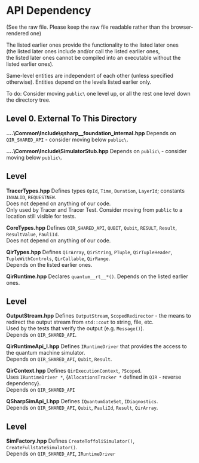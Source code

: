 # API Dependency

(See the raw file. Please keep the raw file readable rather than the browser-rendered one)

The listed earlier ones provide the functionality to the listed later ones  
(the listed later ones include and/or call the listed earlier ones,  
the listed later ones cannot be compiled into an executable without the listed earlier ones).  

Same-level entities are independent of each other (unless specified otherwise). Entities depend on the levels listed earlier only.  


To do: Consider moving `public\` one level up, or all the rest one level down the directory tree.  

## Level 0. External To This Directory
**..\..\Common\Include\qsharp__foundation_internal.hpp**
                        Depends on `QIR_SHARED_API` - consider moving below `public\`.

**..\..\Common\Include\SimulatorStub.hpp**
                        Depends on `public\` - consider moving below `public\`.


## Level
**TracerTypes.hpp**     Defines types `OpId`, `Time`, `Duration`, `LayerId`; constants `INVALID`, `REQUESTNEW`.  
                        Does not depend on anything of our code.  
                        Only used by Tracer and Tracer Test. Consider moving from `public` to a location still visible for tests.

**CoreTypes.hpp**       Defines `QIR_SHARED_API`, `QUBIT`, `Qubit`, `RESULT`, `Result`, `ResultValue`, `PauliId`.  
                        Does not depend on anything of our code.
                       
**QirTypes.hpp**        Defines `QirArray`, `QirString`, `PTuple`, `QirTupleHeader`, `TupleWithControls`, `QirCallable`, `QirRange`.  
                        Depends on the listed earlier ones.
                       
**QirRuntime.hpp**      Declares `quantum__rt__*()`. Depends on the listed earlier ones.  


## Level 

**OutputStream.hpp**    Defines `OutputStream`, `ScopedRedirector` - the means to redirect the output stream from `std::cout` to string, file, etc.  
                        Used by the tests that verify the output (e.g. `Message()`).  
                        Depends on `QIR_SHARED_API`.

**QirRuntimeApi_I.hpp** Defines `IRuntimeDriver` that provides the access to the quantum machine simulator.  
                        Depends on `QIR_SHARED_API`, `Qubit`, `Result`.

**QirContext.hpp**      Defines `QirExecutionContext`, `?Scoped`.  
                        Uses `IRuntimeDriver *`, {`AllocationsTracker *` defined in `QIR` - reverse dependency}.  
                        Depends on `QIR_SHARED_API`

**QSharpSimApi_I.hpp**  Defines `IQuantumGateSet`, `IDiagnostics`.  
                        Depends on `QIR_SHARED_API`, `Qubit`, `PauliId`, `Result`, `QirArray`.  

## Level 

**SimFactory.hpp**      Defines `CreateToffoliSimulator()`, `CreateFullstateSimulator()`.  
                        Depends on `QIR_SHARED_API`, `IRuntimeDriver`
